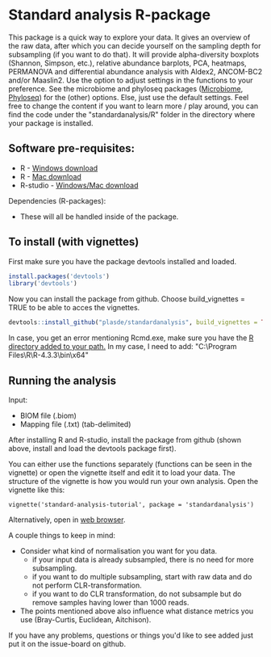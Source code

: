 # Standard analysis R-package

This package is a quick way to explore your data. It gives an overview of the raw data,
after which you can decide yourself on the sampling depth for subsampling (if you want to do that). It will provide alpha-diversity boxplots (Shannon, Simpson, etc.), relative abundance barplots, PCA, heatmaps, PERMANOVA and differential abundance analysis with Aldex2, ANCOM-BC2 and/or Maaslin2.
Use the option to adjust settings in the functions to your preference. See the microbiome and phyloseq packages ([Microbiome](https://microbiome.github.io/tutorials/), [Phyloseq](https://joey711.github.io/phyloseq)) for the (other) options. Else, just use the default settings. Feel free to change the content if you want to learn more / play around, you can find the code under the "standardanalysis/R" folder in the directory where your package is installed.

## Software pre-requisites:
- R - [Windows download](https://cran.r-project.org/bin/windows/base/)
- R - [Mac download](https://cran.r-project.org/bin/macosx/)
- R-studio - [Windows/Mac download](https://posit.co/download/rstudio-desktop/)

Dependencies (R-packages):
- These will all be handled inside of the package.

## To install (with vignettes)
First make sure you have the package devtools installed and loaded.
``` r
install.packages('devtools')
library('devtools')
```

Now you can install the package from github. Choose build_vignettes = TRUE to be able to acces the vignettes.
``` r
devtools::install_github("plasde/standardanalysis", build_vignettes = TRUE)
```
In case, you get an error mentioning Rcmd.exe, make sure you have the [R directory added to your path.](https://www.architectryan.com/2018/03/17/add-to-the-path-on-windows-10/)
In my case, I need to add: "C:\Program Files\R\R-4.3.3\bin\x64"

## Running the analysis
Input:
- BIOM file (.biom)
- Mapping file (.txt) (tab-delimited)

After installing R and R-studio, install the package from github (shown above, install and load the devtools package first).

You can either use the functions separately (functions can be seen in the vignette) or open the vignette itself and edit it to load your data.
The structure of the vignette is how you would run your own analysis. Open the vignette like this:
```{r}
vignette('standard-analysis-tutorial', package = 'standardanalysis')
```
Alternatively, open in [web browser](https://github.com/plasde/standardanalysis/tree/main/doc/standard-analysis-tutorial.Rmd).

A couple things to keep in mind:
- Consider what kind of normalisation you want for you data.
  - if your input data is already subsampled, there is no need for more subsampling.
  - if you want to do multiple subsampling, start with raw data and do not perform CLR-transformation.
  - if you want to do CLR transformation, do not subsample but do remove samples having lower than 1000 reads.
- The points mentioned above also influence what distance metrics you use (Bray-Curtis, Euclidean, Aitchison).

If you have any problems, questions or things you'd like to see added just put it on the issue-board on github.
